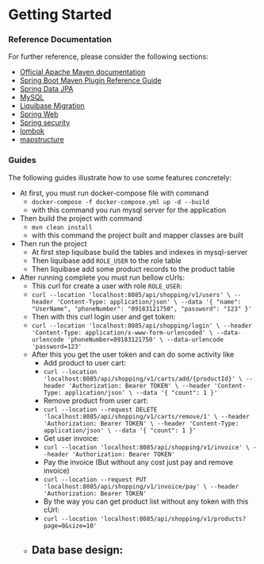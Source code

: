 # Getting Started

### Reference Documentation

For further reference, please consider the following sections:

* [Official Apache Maven documentation](https://maven.apache.org/guides/index.html)
* [Spring Boot Maven Plugin Reference Guide](https://docs.spring.io/spring-boot/docs/2.7.9/maven-plugin/reference/html/)
* [Spring Data JPA](https://docs.spring.io/spring-boot/docs/2.7.9/reference/htmlsingle/#data.sql.jpa-and-spring-data)
* [MySQL]()
* [Liquibase Migration](https://docs.spring.io/spring-boot/docs/2.7.9/reference/htmlsingle/#howto.data-initialization.migration-tool.liquibase)
* [Spring Web](https://docs.spring.io/spring-boot/docs/2.7.9/reference/htmlsingle/#web)
* [Spring security]()
* [lombok]()
* [mapstructure]()

### Guides

The following guides illustrate how to use some features concretely:

* At first, you must run docker-compose file with command
    - `docker-compose -f docker-compose.yml up -d --build`
    - with this command you run mysql server for the application
* Then build the project with command
    - `mvn clean install`
    - with this command the project built and mapper classes are built
* Then run the project 
    - At first step liquibase build the tables and indexes in mysql-server
    - Then liquibase add `ROLE_USER` to the role table
    - Then liquibase add some product records to the product table
* After running complete you must run bellow cUrls:
    - This curl for create a user with role `ROLE_USER`:
    - `curl --location 'localhost:8085/api/shopping/v1/users' \
      --header 'Content-Type: application/json' \
      --data '{
      "name": "UserName",
      "phoneNumber": "09183121750",
      "password": "123"
      }'`
    - Then with this curl login user and get token:
    - `curl --location 'localhost:8085/api/shopping/login' \
      --header 'Content-Type: application/x-www-form-urlencoded' \
      --data-urlencode 'phoneNumber=09183121750' \
      --data-urlencode 'password=123'`
    - After this you get the user token and can do some activity like
        - Add product to user cart:
        - `curl --location 'localhost:8085/api/shopping/v1/carts/add/{productId}' \
          --header 'Authorization: Bearer TOKEN' \
          --header 'Content-Type: application/json' \
          --data '{
          "count": 1
          }'`
        - Remove product from user cart:
        - `curl --location --request DELETE 'localhost:8085/api/shopping/v1/carts/remove/1' \
          --header 'Authorization: Bearer TOKEN' \
          --header 'Content-Type: application/json' \
          --data '{
          "count": 1
          }'`
        - Get user invoice:
        - `curl --location 'localhost:8085/api/shopping/v1/invoice' \
          --header 'Authorization: Bearer TOKEN'`
        - Pay the invoice (But without any cost just pay and remove invoice)
        - `curl --location --request PUT 'localhost:8085/api/shopping/v1/invoice/pay' \
          --header 'Authorization: Bearer TOKEN'`
        - By the way you can get product list without any token with this cUrl:
        - `curl --location 'localhost:8085/api/shopping/v1/products?page=0&size=10'`
    - Data base design:
      - 